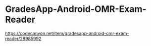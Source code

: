 # GradesApp-Android-OMR-Exam-Reader
https://codecanyon.net/item/gradesapp-android-omr-exam-reader/28985992
